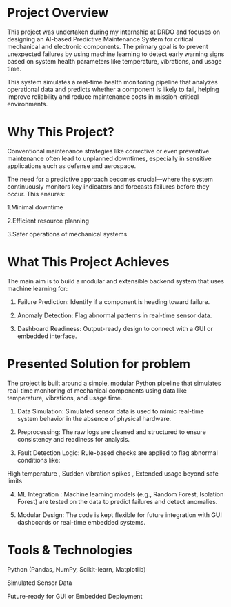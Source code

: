 # Project Overview
This project was undertaken during my internship at DRDO and focuses on designing an AI-based Predictive Maintenance System for critical mechanical and electronic components. The primary goal is to prevent unexpected failures by using machine learning to detect early warning signs based on system health parameters like temperature, vibrations, and usage time.

This system simulates a real-time health monitoring pipeline that analyzes operational data and predicts whether a component is likely to fail, helping improve reliability and reduce maintenance costs in mission-critical environments.

# Why This Project?
Conventional maintenance strategies like corrective or even preventive maintenance often lead to unplanned downtimes, especially in sensitive applications such as defense and aerospace.

The need for a predictive approach becomes crucial—where the system continuously monitors key indicators and forecasts failures before they occur. This ensures:

1.Minimal downtime

2.Efficient resource planning

3.Safer operations of mechanical systems

# What This Project Achieves
The main aim is to build a modular and extensible backend system that uses machine learning for:

1. Failure Prediction: Identify if a component is heading toward failure.

2. Anomaly Detection: Flag abnormal patterns in real-time sensor data.

3. Dashboard Readiness: Output-ready design to connect with a GUI or embedded interface.

# Presented  Solution for problem

The project is built around a simple, modular Python pipeline that simulates real-time monitoring of mechanical components using data like temperature, vibrations, and usage time.

1. Data Simulation:
Simulated sensor data is used to mimic real-time system behavior in the absence of physical hardware.

2. Preprocessing:
The raw logs are cleaned and structured to ensure consistency and readiness for analysis.

3. Fault Detection Logic:
Rule-based checks are applied to flag abnormal conditions like:

High temperature , Sudden vibration spikes , Extended usage beyond safe limits

4. ML Integration :
Machine learning models (e.g., Random Forest, Isolation Forest) are tested on the data to predict failures and detect anomalies.

5. Modular Design:
The code is kept flexible for future integration with GUI dashboards or real-time embedded systems.


# Tools & Technologies
Python (Pandas, NumPy, Scikit-learn, Matplotlib)

Simulated Sensor Data

Future-ready for GUI or Embedded Deployment


